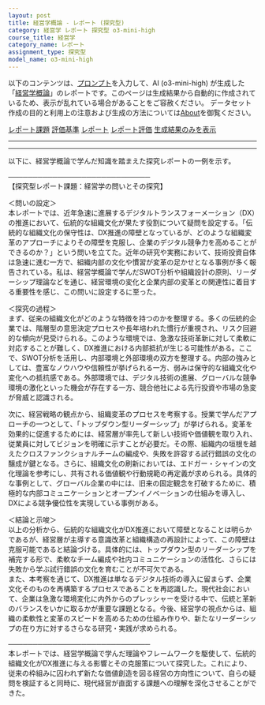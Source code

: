 ```yaml
---
layout: post
title: 経営学概論 - レポート (探究型)
category: 経営学 レポート 探究型 o3-mini-high
course_title: 経営学
category_name: レポート
assignment_type: 探究型
model_name: o3-mini-high
---
```


以下のコンテンツは、[プロンプト](https://github.com/takedatoshiyuki/synthetic_assignments/tree/main/generated/経営学/o3-mini-high/prompt_レポート-探究型.md)を入力して、AI (o3-mini-high) が生成した「[経営学概論](/contents/経営学/)」のレポートです。このページは生成結果から自動的に作成されているため、表示が乱れている場合があることをご容赦ください。
データセット作成の目的と利用上の注意および生成の方法については[About](/About)を御覧ください。

[レポート課題](../レポート課題-探究型)
[評価基準](../評価基準-探究型)
[レポート](../レポート-探究型)
[レポート評価](../レポート評価-探究型)
[生成結果のみを表示](https://github.com/takedatoshiyuki/synthetic_assignments/tree/main/generated/経営学/o3-mini-high/レポート-探究型.md)
  

***
***
  
以下に、経営学概論で学んだ知識を踏まえた探究レポートの一例を示す。

─────────────────────────────  
【探究型レポート課題：経営学の問いとその探究】  

＜問いの設定＞  
本レポートでは、近年急速に進展するデジタルトランスフォーメーション（DX）の推進において、伝統的な組織文化が果たす役割について疑問を設定する。「伝統的な組織文化の保守性は、DX推進の障壁となっているが、どのような組織変革のアプローチによりその障壁を克服し、企業のデジタル競争力を高めることができるのか？」という問いを立てた。近年の研究や実務において、技術投資自体は急速に進む一方で、組織内部の文化や慣習が変革の足かせとなる事例が多く報告されている。私は、経営学概論で学んだSWOT分析や組織設計の原則、リーダーシップ理論などを通じ、経営環境の変化と企業内部の変革との関連性に着目する重要性を感じ、この問いに設定するに至った。  

＜探究の過程＞  
まず、従来の組織文化がどのような特徴を持つのかを整理する。多くの伝統的企業では、階層型の意思決定プロセスや長年培われた慣行が重視され、リスク回避的な傾向が見受けられる。このような環境では、急激な技術革新に対して柔軟に対応することが難しく、DX推進における内部抵抗が生じる可能性がある。ここで、SWOT分析を活用し、内部環境と外部環境の双方を整理する。内部の強みとしては、豊富なノウハウや信頼性が挙げられる一方、弱みは保守的な組織文化や変化への抵抗感である。外部環境では、デジタル技術の進展、グローバルな競争環境の激化といった機会が存在する一方、競合他社による先行投資や市場の急変が脅威と認識される。  

次に、経営戦略の観点から、組織変革のプロセスを考察する。授業で学んだアプローチの一つとして、「トップダウン型リーダーシップ」が挙げられる。変革を効果的に促進するためには、経営層が率先して新しい技術や価値観を取り入れ、従業員に対してビジョンを明確に示すことが必要だ。その際、組織内の垣根を越えたクロスファンクショナルチームの編成や、失敗を許容する試行錯誤の文化の醸成が鍵となる。さらに、組織文化の刷新においては、エドガー・シャインの文化理論を参考にし、共有される価値観や行動規範の再定義が求められる。具体的な事例として、グローバル企業の中には、旧来の固定観念を打破するために、積極的な内部コミュニケーションとオープンイノベーションの仕組みを導入し、DXによる競争優位性を実現している事例がある。  

＜結論と示唆＞  
以上の分析から、伝統的な組織文化がDX推進において障壁となることは明らかであるが、経営層が主導する意識改革と組織構造の再設計によって、この障壁は克服可能であると結論づける。具体的には、トップダウン型のリーダーシップを補完する形で、柔軟なチーム編成や社内コミュニケーションの活性化、さらには失敗から学ぶ試行錯誤の文化を育むことが不可欠である。  
また、本考察を通じて、DX推進は単なるデジタル技術の導入に留まらず、企業文化そのものを再構築するプロセスであることを再認識した。現代社会において、企業は急激な環境変化に内外からのプレッシャーを受ける中で、伝統と革新のバランスをいかに取るかが重要な課題となる。今後、経営学の視点からは、組織の柔軟性と変革のスピードを高めるための仕組み作りや、新たなリーダーシップの在り方に対するさらなる研究・実践が求められる。  

─────────────────────────────  
本レポートでは、経営学概論で学んだ理論やフレームワークを駆使して、伝統的組織文化がDX推進に与える影響とその克服策について探究した。これにより、従来の枠組みに囚われず新たな価値創造を図る経営の方向性について、自らの疑問を検証すると同時に、現代経営が直面する課題への理解を深化させることができた。
